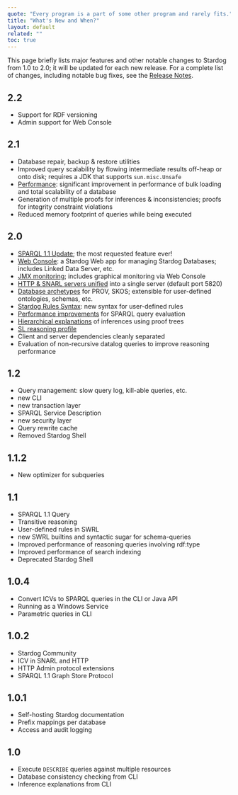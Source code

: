 ```yaml
---
quote: "Every program is a part of some other program and rarely fits."
title: "What's New and When?"
layout: default
related: ""
toc: true
---
```


This page briefly lists major features and other notable changes to Stardog from 1.0 to 2.0; it will be updated for each new release. For a complete list of changes, including notable bug fixes, see the [Release Notes](/docs/RELEASE_NOTES.txt).

## 2.2

- Support for RDF versioning
- Admin support for Web Console

## 2.1

- Database repair, backup & restore utilities
- Improved query scalability by flowing intermediate results off-heap or onto disk; requires a JDK that supports `sun.misc.Unsafe`
- [Performance](/performance): significant improvement in performance of bulk loading and total scalability of a database
- Generation of multiple proofs for inferences & inconsistencies; proofs for integrity constraint violations
- Reduced memory footprint of queries while being executed

## 2.0

- [SPARQL 1.1 Update](/using/#sd-Updating); the most requested feature ever!
- [Web Console](/console): a Stardog Web app for managing Stardog Databases; includes Linked Data Server, etc.
- [JMX monitoring](/admin/#sd-JMX); includes graphical monitoring via Web Console
- [HTTP & SNARL servers unified](/admin/#sd-HTTP-SNARL-Unification) into a single server (default port 5820)
- [Database archetypes](/admin/#sd-Archetypes) for PROV, SKOS; extensible for user-defined ontologies, schemas, etc.
- [Stardog Rules Syntax](/owl2/#sd-Stardog-Rules-Syntax): new syntax for user-defined rules
- [Performance improvements](/performance) for SPARQL query evaluation
- [Hierarchical explanations](/owl2/#sd-Proof-Trees) of inferences using proof trees
- [SL reasoning profile](/owl2/#sd-Profiles)
- Client and server dependencies cleanly separated
- Evaluation of non-recursive datalog queries to improve reasoning performance

## 1.2

- Query management: slow query log, kill-able queries, etc.
- new CLI
- new transaction layer
- SPARQL Service Description
- new security layer
- Query rewrite cache
- Removed Stardog Shell

## 1.1.2

- New optimizer for subqueries

## 1.1

- SPARQL 1.1 Query
- Transitive reasoning
- User-defined rules in SWRL
- new SWRL builtins and syntactic sugar for schema-queries
- Improved performance of reasoning queries involving rdf:type
- Improved performance of search indexing
- Deprecated Stardog Shell

## 1.0.4

- Convert ICVs to SPARQL queries in the CLI or Java API
- Running as a Windows Service
- Parametric queries in CLI

## 1.0.2

- Stardog Community
- ICV in SNARL and HTTP
- HTTP Admin protocol extensions
- SPARQL 1.1 Graph Store Protocol

## 1.0.1

- Self-hosting Stardog documentation
- Prefix mappings per database
- Access and audit logging

## 1.0

- Execute `DESCRIBE` queries against multiple resources
- Database consistency checking from CLI
- Inference explanations from CLI
